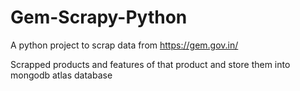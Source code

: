 # Gem-Scrapy-Python

A python project to scrap data from https://gem.gov.in/ 

Scrapped products and features of that product and store them into mongodb atlas database



